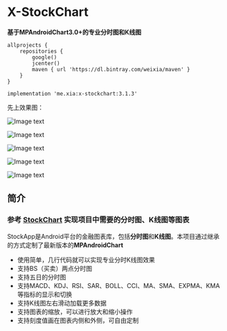 # X-StockChart

**基于MPAndroidChart3.0+的专业分时图和K线图**
```
allprojects {
    repositories {
        google()
        jcenter()
        maven { url 'https://dl.bintray.com/weixia/maven' }
    }
}

implementation 'me.xia:x-stockchart:3.1.3'
```

先上效果图：

![Image text](screenshot/time_1.png)

![Image text](screenshot/time_2.png)

![Image text](screenshot/k_1.png)

![Image text](screenshot/k_2.png)

![Image text](screenshot/k_3.png)

## 简介

### 参考 [StockChart](https://github.com/WallaceXiao/StockChart-MPAndroidChart) 实现项目中需要的分时图、K线图等图表

StockApp是Android平台的金融图表库，包括**分时图**和**K线图**。本项目通过继承的方式定制了最新版本的**MPAndroidChart**

- 使用简单，几行代码就可以实现专业分时K线图效果
- 支持BS（买卖）两点分时图
- 支持五日的分时图
- 支持MACD、KDJ、RSI、SAR、BOLL、CCI、MA、SMA、EXPMA、KMA等指标的显示和切换
- 支持K线图左右滑动加载更多数据
- 支持图表的缩放，可以进行放大和缩小操作
- 支持刻度值画在图表内侧和外侧，可自由定制
<!--- 分时图增加最近一点的数值闪动显示并在右侧画出最新价数值-->

